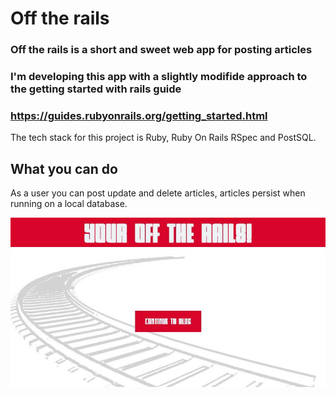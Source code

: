 # Off the rails

### Off the rails is a short and sweet web app for posting articles

### I'm developing this app with a slightly modifide approach to the getting started with rails guide

### https://guides.rubyonrails.org/getting_started.html

The tech stack for this project is Ruby, Ruby On Rails RSpec and PostSQL.

## What you can do

As a user you can post update and delete articles, articles persist when running on a local database.

![](/Screenshot.png)
